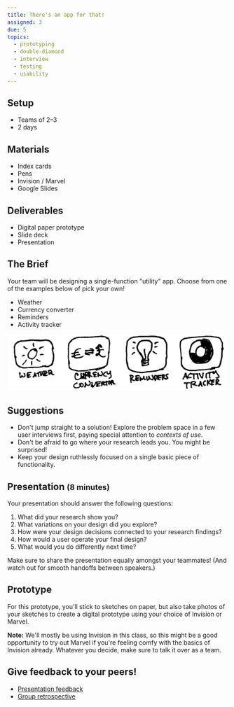 ```yaml
---
title: There's an app for that!
assigned: 3
due: 5
topics:
  - prototyping
  - double-diamond
  - interview
  - testing
  - usability
---
```


Setup
-----

- Teams of 2–3
- 2 days


Materials
---------

- Index cards
- Pens
- Invision / Marvel
- Google Slides


Deliverables
------------

- Digital paper prototype
- Slide deck
- Presentation


The Brief
---------

Your team will be designing a single-function "utility" app. Choose from one of the examples below of pick your own!

- Weather
- Currency converter
- Reminders
- Activity tracker

<img class="illo" src="/assets/images/utility-apps.png" alt="Example utility apps: weather, currency converter, reminders, activity tracker" />


Suggestions
-----------

- Don't jump straight to a solution! Explore the problem space in a few user interviews first, paying special attention to *contexts of use*.
- Don't be afraid to go where your research leads you. You might be surprised!
- Keep your design ruthlessly focused on a single basic piece of functionality.


Presentation <small>(8 minutes)</small>
------------

Your presentation should answer the following questions:

1. What did your research show you?
2. What variations on your design did you explore?
3. How were your design decisions connected to your research findings?
4. How would a user operate your final design?
5. What would you do differently next time?

Make sure to share the presentation equally amongst your teammates! (And watch out for smooth handoffs between speakers.)


Prototype
---------

For this prototype, you'll stick to sketches on paper, but also take photos of your sketches to create a digital prototype using your choice of Invision or Marvel.

**Note:** We'll mostly be using Invision in this class, so this might be a good opportunity to try out Marvel if you're feeling comfy with the basics of Invision already. Whatever you decide, make sure to talk it over as a team.


Give feedback to your peers!
---------------------------

- [Presentation feedback](https://drive.google.com/drive/folders/181fXD0BL0QouVk5wgGtw5qI-6IRa1t8s)
- [Group retrospective](https://drive.google.com/drive/folders/1eiRycXa8aemdAaO5EdoB3dAtm2Ty3auF)
